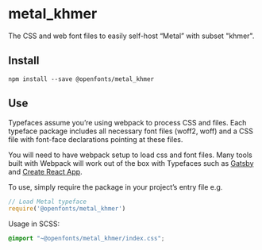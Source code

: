 
# metal_khmer

The CSS and web font files to easily self-host “Metal” with subset "khmer".

## Install

`npm install --save @openfonts/metal_khmer`

## Use

Typefaces assume you’re using webpack to process CSS and files. Each typeface
package includes all necessary font files (woff2, woff) and a CSS file with
font-face declarations pointing at these files.

You will need to have webpack setup to load css and font files. Many tools built
with Webpack will work out of the box with Typefaces such as [Gatsby](https://github.com/gatsbyjs/gatsby)
and [Create React App](https://github.com/facebookincubator/create-react-app).

To use, simply require the package in your project’s entry file e.g.

```javascript
// Load Metal typeface
require('@openfonts/metal_khmer')
```

Usage in SCSS:
```scss
@import "~@openfonts/metal_khmer/index.css";
```
